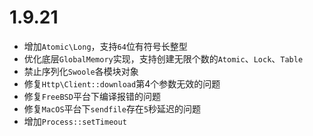 # 1.9.21

* 增加`Atomic\Long`，支持`64`位有符号长整型
* 优化底层`GlobalMemory`实现，支持创建无限个数的`Atomic`、`Lock`、`Table`
* 禁止序列化`Swoole`各模块对象
* 修复`Http\Client::download`第4个参数无效的问题
* 修复`FreeBSD`平台下编译报错的问题
* 修复`MacOS`平台下`sendfile`存在`5`秒延迟的问题
* 增加`Process::setTimeout`
